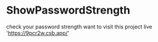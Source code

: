 # ShowPasswordStrength
check your password strength
want to visit this project live 'https://9pcr2w.csb.app/'
